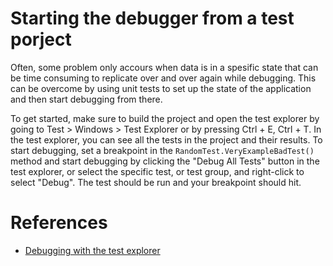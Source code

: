 # Starting the debugger from a test porject
Often, some problem only accours when data is in a spesific state that can be time consuming to replicate over and over again while debugging. This can be overcome by using unit tests to set up the state of the application and then start debugging from there.

To get started, make sure to build the project and open the test explorer by going to Test > Windows > Test Explorer or by pressing Ctrl + E, Ctrl + T. In the test explorer, you can see all the tests in the project and their results. To start debugging, set a breakpoint in the `RandomTest.VeryExampleBadTest()` method and start debugging by clicking the "Debug All Tests" button in the test explorer, or select the specific test, or test group, and right-click to select "Debug". The test should be run and your breakpoint should hit.

# References
- [Debugging with the test explorer](https://learn.microsoft.com/visualstudio/test/debug-unit-tests-with-test-explorer)